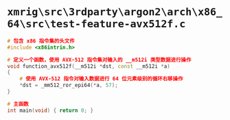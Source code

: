 # `xmrig\src\3rdparty\argon2\arch\x86_64\src\test-feature-avx512f.c`

```cpp
# 包含 x86 指令集的头文件
#include <x86intrin.h>

# 定义一个函数，使用 AVX-512 指令集对输入的 __m512i 类型数据进行操作
void function_avx512f(__m512i *dst, const __m512i *a)
{
    # 使用 AVX-512 指令对输入数据进行 64 位元素级别的循环右移操作
    *dst = _mm512_ror_epi64(*a, 57);
}

# 主函数
int main(void) { return 0; }
```